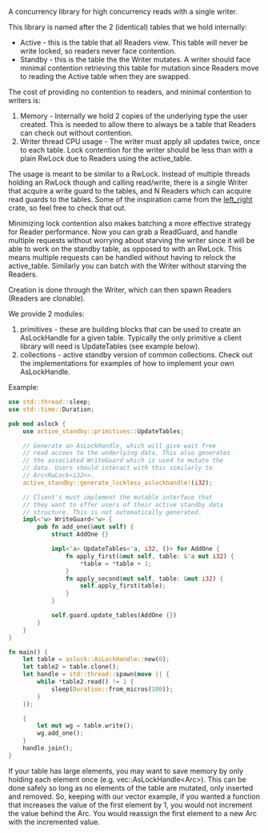 A concurrency library for high concurrency reads with a single writer.

This library is named after the 2 (identical) tables that we hold
internally:
- Active - this is the table that all Readers view. This table will never be
  write locked, so readers never face contention.
- Standby - this is the table the the Writer mutates. A writer should face
  minimal contention retrieving this table for mutation since Readers move
  to reading the Active table when they are swapped.

The cost of providing no contention to readers, and minimal contention to
writers is:
1. Memory - Internally we hold 2 copies of the underlying type the user
   created. This is needed to allow there to always be a table that Readers
   can check out without contention.
2. Writer thread CPU usage - The writer must apply all updates twice, once
   to each table. Lock contention for the writer should be less than with a
   plain RwLock due to Readers using the active_table.

The usage is meant to be similar to a RwLock. Instead of multiple threads
holding an RwLock though and calling read/write, there is a single Writer that
acquire a write guard to the tables, and N Readers which can acquire read guards
to the tables. Some of the inspiration came from the
[left_right](https://crates.io/crates/left-right) crate, so feel free to check
that out.

Minimizing lock contention also makes batching a more effective strategy for
Reader performance. Now you can grab a ReadGuard, and handle multiple requests
without worrying about starving the writer since it will be able to work on the
standby table, as opposed to with an RwLock. This means multiple requests can be
handled without having to relock the active_table. Similarly you can batch with
the Writer without starving the Readers.

Creation is done through the Writer, which can then spawn Readers (Readers
are clonable).

We provide 2 modules:
1. primitives - these are building blocks that can be used to create an
   AsLockHandle for a given table. Typically the only primitive a client
   library will need is UpdateTables (see example below).
2. collections - active standby version of common collections. Check out the
   implementations for examples of how to implement your own AsLockHandle.

Example:
```rust
use std::thread::sleep;
use std::time::Duration;

pub mod aslock {
    use active_standby::primitives::UpdateTables;

    // Generate an AsLockHandle, which will give wait free 
    // read accees to the underlying data. This also generates 
    // the associated WriteGuard which is used to mutate the 
    // data. Users should interact with this similarly to 
    // Arc<RwLock<i32>>.
    active_standby::generate_lockless_aslockhandle!(i32);

    // Client's must implement the mutable interface that 
    // they want to offer users of their active standby data 
    // structure. This is not automatically generated.
    impl<'w> WriteGuard<'w> {
        pub fn add_one(&mut self) {
            struct AddOne {}

            impl<'a> UpdateTables<'a, i32, ()> for AddOne {
                fn apply_first(&mut self, table: &'a mut i32) {
                    *table = *table + 1;
                }
                fn apply_second(mut self, table: &mut i32) {
                    self.apply_first(table);
                }
            }

            self.guard.update_tables(AddOne {})
        }
    }
}

fn main() {
    let table = aslock::AsLockHandle::new(0);
    let table2 = table.clone();
    let handle = std::thread::spawn(move || {
        while *table2.read() != 1 {
            sleep(Duration::from_micros(100));
        }
    });

    {
        let mut wg = table.write();
        wg.add_one();
    }
    handle.join();
}
```

If your table has large elements, you may want to save memory by only
holding each element once (e.g. vec::AsLockHandle<Arc<i32>>). This can be
done safely so long as no elements of the table are mutated, only inserted
and removed. So, keeping with our vector example, if you wanted a function
that increases the value of the first element by 1, you would not increment
the value behind the Arc. You would reassign the first element to a new Arc
with the incremented value.